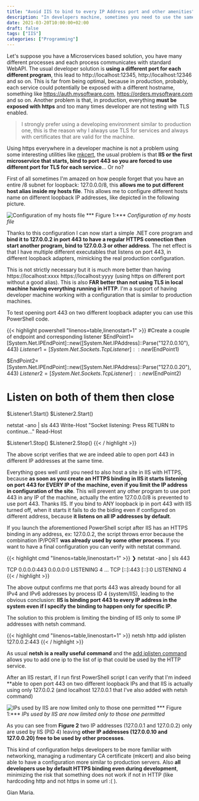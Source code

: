 ```yaml
---
title: "Avoid IIS to bind to every IP Address port and other amenities"
description: "In developers machine, sometimes you need to use the same port from many programs and this can be a problem if you are using IIS"
date: 2021-03-20T10:00:00+02:00
draft: false
tags: ["IIS"]
categories: ["Programming"]
---
```


Let's suppose you have a Microservices based solution, you have many different processes and each process communicates with standard WebAPI. The usual developer solution is **using a different port for each different program**, this lead to http://localhost:12345, http://localhost:12346 and so on. This is far from being optimal, because in production, probably, each service could potentially be exposed with a different hostname, something like https://auth.mysoftware.com, https://orders.mysoftware.com and so on. Another problem is that, in production, everything **must be exposed with https** and too many times developer are not testing with TLS enabled.

> I strongly prefer using a developing environment similar to production one, this is the reason why I always use TLS for services and always with certificates that are valid for the machine.

Using https everywhere in a developer machine is not a problem using some interesting utilities like [mkcert](https://github.com/FiloSottile/mkcert), the usual problem is that **IIS or the first microservice that starts, bind to port 443 so you are forced to use different port for TLS for each service**... Or no?

First of all sometimes I'm amazed on how people forget that you have an entire /8 subnet for loopback: 127.0.0.0/8, this **allows me to put different host alias inside my hosts file**. This allows me to configure different hosts name on different loopback IP addresses, like depicted in the following picture.

![Configuration of my hosts file](../images/loopback-alias-hosts-file.png)
*** Figure 1:*** *Configuration of my hosts file*

Thanks to this configuration I can now start a simple .NET core program and **bind it to 127.0.0.2 in port 443 to have a regular HTTPS connection then start another program, bind to 127.0.0.3 or other address**. The net effect is that I have multiple different executables that listens on port 443, in different loopback adapters, mimicking the real production configuration.

This is not strictly necessary but it is much more better than having https://localhost:xxxx https://localhost:yyyy (using https on different port without a good alias). This is also **FAR better than not using TLS in local machine having everything running in HTTP**. I'm a support of having developer machine working with a configuration that is similar to production machines.

To test opening port 443 on two different loopback adapter you can use this PowerShell code.

{{< highlight powershell "linenos=table,linenostart=1" >}}
#Create a couple of endpoint and corresponding listener
$EndPoint1=[System.Net.IPEndPoint]::new([System.Net.IPAddress]::Parse("127.0.0.10"), 443)
$Listener1=[System.Net.Sockets.TcpListener]::new($EndPoint1)

$EndPoint2=[System.Net.IPEndPoint]::new([System.Net.IPAddress]::Parse("127.0.0.20"), 443)
$Listener2=[System.Net.Sockets.TcpListener]::new($EndPoint2)

# Listen on both of them then close
$Listener1.Start()
$Listener2.Start()

netstat -ano | sls 443
Write-Host "Socket listening: Press RETURN to continue..."
Read-Host

$Listener1.Stop()
$Listener2.Stop()
{{< / highlight >}}

The above script verifies that we are indeed able to open port 443 in different IP addresses at the same time.

Everything goes well until you need to also host a site in IIS with HTTPS, because **as soon as you create an HTTPS binding in IIS it starts listening on port 443 for EVERY IP of the machine, even if you limit the IP address in configuration of the site**. This will prevent any other program to use port 443 in any IP of the machine, actually the entire 127.0.0.0/8 is prevented to use port 443. Thanks IIS. If you bind to ANY loopback ip in port 443 with IIS turned off, when it starts it fails to do the biding even if configured on different address, because **it listens on all IP addresses by default**.

If you launch the aforementioned PowerShell script after IIS has an HTTPS binding in any address, ex: 127.0.0.2, the script throws error because the combination IP/PORT **was already used by some other process**. If you want to have a final configuration you can verify with netstat command.

{{< highlight cmd "linenos=table,linenostart=1" >}}
❯ netstat -ano | sls 443

  TCP    0.0.0.0:443            0.0.0.0:0              LISTENING       4
  ...
  TCP    [::]:443               [::]:0                 LISTENING       4
{{< / highlight >}}

The above output confirms me that ports 443 was already bound for all IPv4 and IPv6 addresses by process ID 4 (system/IIS), leading to the obvious conclusion: **IIS is binding port 443 to every IP address in the system even if I specify the binding to happen only for specific IP**.

The solution to this problem is limiting the binding of IIS only to some IP addresses with netsh command.

{{< highlight cmd "linenos=table,linenostart=1" >}}
netsh http add iplisten 127.0.0.2:443
{{< / highlight >}}

As usual **netsh is a really useful command** and the [add iplisten command](https://docs.microsoft.com/en-us/windows-server/networking/technologies/netsh/netsh-http#add-iplisten) allows you to add one ip to the list of ip that could be used by the HTTP service. 

After an IIS restart, if I run first PowerShell script I can verify that I'm indeed **able to open port 443 on two different loopback IPs and that IIS is actually using only 127.0.0.2 (and localhost 127.0.0.1 that I've also added with netsh command)

![IPs used by IIS are now limited only to those one permitted](../images/port-limiting-iis.png)
*** Figure 1:*** *IPs used by IIS are now limited only to those one permitted*

As you can see from **Figure 2** two IP addresses (127.0.0.1 and 127.0.0.2) only are used by IIS (PID 4) leaving **other IP addresses (127.0.0.10 and 127.0.0.20) free to be used by other processes**.

This kind of configuration helps developers to be more familiar with networking, managing a rudimentary CA certificate (mkcert) and also being able to have a configuration more similar to production servers. Also **all developers use by default HTTPS binding even during development**, minimizing the risk that something does not work if not in HTTP (like hardcoding http and not https in some url :( ).

Gian Maria.